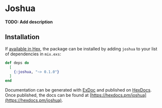 # Joshua

**TODO: Add description**

## Installation

If [available in Hex](https://hex.pm/docs/publish), the package can be installed
by adding `joshua` to your list of dependencies in `mix.exs`:

```elixir
def deps do
  [
    {:joshua, "~> 0.1.0"}
  ]
end
```

Documentation can be generated with [ExDoc](https://github.com/elixir-lang/ex_doc)
and published on [HexDocs](https://hexdocs.pm). Once published, the docs can
be found at [https://hexdocs.pm/joshua](https://hexdocs.pm/joshua).

